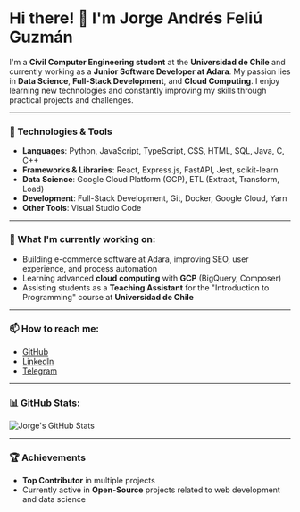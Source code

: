 # Hi there! 👋 I'm Jorge Andrés Feliú Guzmán

I'm a **Civil Computer Engineering student** at the **Universidad de Chile** and currently working as a **Junior Software Developer at Adara**. My passion lies in **Data Science**, **Full-Stack Development**, and **Cloud Computing**. I enjoy learning new technologies and constantly improving my skills through practical projects and challenges.

---

### 🔧 Technologies & Tools

- **Languages**: Python, JavaScript, TypeScript, CSS, HTML, SQL, Java, C, C++
- **Frameworks & Libraries**: React, Express.js, FastAPI, Jest, scikit-learn
- **Data Science**: Google Cloud Platform (GCP), ETL (Extract, Transform, Load)
- **Development**: Full-Stack Development, Git, Docker, Google Cloud, Yarn
- **Other Tools**: Visual Studio Code

---

### 🌱 What I'm currently working on:
- Building e-commerce software at Adara, improving SEO, user experience, and process automation
- Learning advanced **cloud computing** with **GCP** (BigQuery, Composer)
- Assisting students as a **Teaching Assistant** for the "Introduction to Programming" course at **Universidad de Chile**

---

### 📫 How to reach me:

- [GitHub](https://github.com/JFeliu01)
- [LinkedIn](https://linkedin.com/in/jfeliu01)
- [Telegram](https://t.me/feliuchi)

---

### 📊 GitHub Stats:

![Jorge's GitHub Stats](https://github-readme-stats.vercel.app/api?username=JFeliu01&show_icons=true&theme=dark&count_private=true)

---

### 🏆 Achievements

- **Top Contributor** in multiple projects
- Currently active in **Open-Source** projects related to web development and data science


<!--
**JFeliu01/JFeliu01** is a ✨ _special_ ✨ repository because its `README.md` (this file) appears on your GitHub profile.

Here are some ideas to get you started:

- 🔭 I’m currently working on ...
- 🌱 I’m currently learning ...
- 👯 I’m looking to collaborate on ...
- 🤔 I’m looking for help with ...
- 💬 Ask me about ...
- 📫 How to reach me: ...
- 😄 Pronouns: ...
- ⚡ Fun fact: ...
-->
